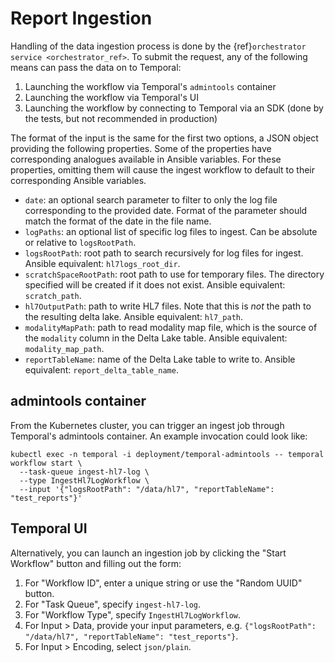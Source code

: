 # Report Ingestion

Handling of the data ingestion process is done by the {ref}`orchestrator service <orchestrator_ref>`. To submit the request,
any of the following means can pass the data on to Temporal:
1. Launching the workflow via Temporal's `admintools` container
2. Launching the workflow via Temporal's UI
3. Launching the workflow by connecting to Temporal via an SDK (done by the tests, but not recommended in production)

The format of the input is the same for the first two options, a JSON object providing the following properties. Some of the properties have
corresponding analogues available in Ansible variables. For these properties, omitting them will cause the ingest workflow to default to their
corresponding Ansible variables.
- `date`: an optional search parameter to filter to only the log file corresponding to the provided date.
   Format of the parameter should match the format of the date in the file name.
- `logPaths`: an optional list of specific log files to ingest. Can be absolute or relative to `logsRootPath`.
- `logsRootPath`: root path to search recursively for log files for ingest. Ansible equivalent: `hl7logs_root_dir`.
- `scratchSpaceRootPath`: root path to use for temporary files. The directory specified will be created if it does not exist.
   Ansible equivalent: `scratch_path`.
- `hl7OutputPath`: path to write HL7 files. Note that this is _not_ the path to the resulting delta lake. Ansible equivalent: `hl7_path`.
- `modalityMapPath`: path to read modality map file, which is the source of the `modality` column in the Delta Lake table.
   Ansible equivalent: `modality_map_path`.
- `reportTableName`: name of the Delta Lake table to write to. Ansible equivalent: `report_delta_table_name`.

## admintools container

From the Kubernetes cluster, you can trigger an ingest job through Temporal's admintools container. An example invocation could look like:
```shell
kubectl exec -n temporal -i deployment/temporal-admintools -- temporal workflow start \
  --task-queue ingest-hl7-log \
  --type IngestHl7LogWorkflow \
  --input '{"logsRootPath": "/data/hl7", "reportTableName": "test_reports"}'
```

## Temporal UI

Alternatively, you can launch an ingestion job by clicking the "Start Workflow" button and filling out the form:
1. For "Workflow ID", enter a unique string or use the "Random UUID" button.
2. For "Task Queue", specify `ingest-hl7-log`.
3. For "Workflow Type", specify `IngestHl7LogWorkflow`.
4. For Input > Data, provide your input parameters, e.g. `{"logsRootPath": "/data/hl7", "reportTableName": "test_reports"}`.
5. For Input > Encoding, select `json/plain`.
